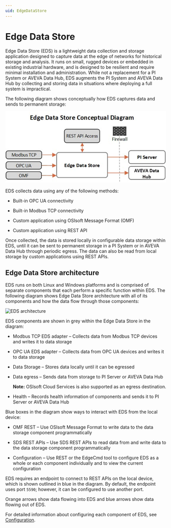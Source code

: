 ```yaml
---
uid: EdgeDataStore
---
```


# Edge Data Store

Edge Data Store (EDS) is a lightweight data collection and storage application designed to capture data at the edge of networks for historical storage and analysis. It runs on small, rugged devices or embedded in existing industrial hardware, and is designed to be resilient and require minimal installation and administration. While not a replacement for a PI System or AVEVA Data Hub, EDS augments the PI System and AVEVA Data Hub by collecting and storing data in situations where deploying a full system is impractical.

The following diagram shows conceptually how EDS captures data and sends to permanent storage:

![EDS conceptual diagram](../content/images/EDSConceptualDiag.jpg "EDS conceptual diagram")

EDS collects data using any of the following methods:

* Built-in OPC UA connectivity

* Built-in Modbus TCP connectivity

* Custom application using OSIsoft Message Format (OMF)

* Custom application using REST API

Once collected, the data is stored locally in configurable data storage within EDS, until it can be sent to permanent storage in a PI System or in AVEVA Data Hub through periodic egress. The data can also be read from local storage by custom applications using REST APIs.

## Edge Data Store architecture

EDS runs on both Linux and Windows platforms and is comprised of separate components that each perform a specific function within EDS. The following diagram shows Edge Data Store architecture with all of its components and how the data flow through those components:

![EDS architecture](https://osisoft.github.io/Edge-Data-Store-Docs/content/images/EDSArchitecturalDiag.jpg "EDS architecture")

EDS components are shown in grey within the Edge Data Store in the diagram:

* Modbus TCP EDS adapter – Collects data from Modbus TCP devices and writes it to data storage

* OPC UA EDS adapter – Collects data from OPC UA devices and writes it to data storage

* Data Storage – Stores data locally until it can be egressed

* Data egress – Sends data from storage to PI Server or AVEVA Data Hub

  **Note:** OSIsoft Cloud Services is also supported as an egress destination.

* Health – Records health information of components and sends it to PI Server or AVEVA Data Hub

Blue boxes in the diagram show ways to interact with EDS from the local device:

* OMF REST – Use OSIsoft Message Format to write data to the data storage component programmatically

* SDS REST APIs – Use SDS REST APIs to read data from and write data to the data storage component programmatically

* Configuration – Use REST or the EdgeCmd tool to configure EDS as a whole or each component individually and to view the current configuration

EDS requires an endpoint to connect to REST APIs on the local device, which is shown outlined in blue in the diagram. By default, the endpoint uses port `5590`; however, it can be configured to use another port.

Orange arrows show data flowing into EDS and blue arrows show data flowing out of EDS.

For detailed information about configuring each component of EDS, see [Configuration](xref:Configuration).
